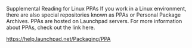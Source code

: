 Supplemental Reading for Linux PPAs
If you work in a Linux environment, there are also special repositories known as PPAs or Personal Package Archives. PPAs are hosted on Launchpad servers. For more information about PPAs, check out the link here.

https://help.launchpad.net/Packaging/PPA